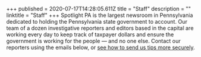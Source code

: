 +++
published = 2020-07-17T14:28:05.611Z
title = "Staff"
description = ""
linktitle = "Staff"
+++
Spotlight PA is the largest newsroom in Pennsylvania dedicated to holding the Pennsylvania state government to account. Our team of a dozen investigative reporters and editors based in the capital are working every day to keep track of taxpayer dollars and ensure the government is working for the people — and no one else. Contact our reporters using the emails below, or [see how to send us tips more securely](/tips/).
